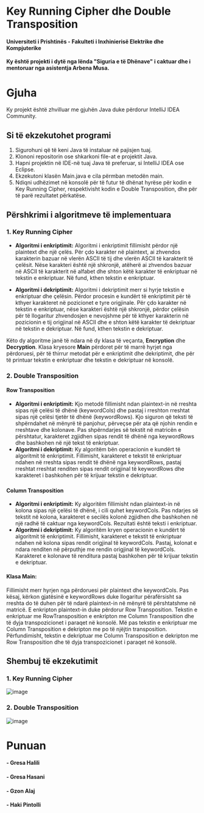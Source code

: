 # Key Running Cipher dhe Double Transposition

#### Universiteti i Prishtinës - Fakulteti i Inxhinierisë Elektrike dhe Kompjuterike

**Ky është projekti i dytë nga lënda "Siguria e të Dhënave" i caktuar dhe i mentoruar nga asistentja Arbena Musa.**

# Gjuha

Ky projekt është zhvilluar me gjuhën Java duke përdorur IntelliJ IDEA Community.

## Si të ekzekutohet programi

1.	Sigurohuni që të keni Java të instaluar në pajisjen tuaj.
2.	Klononi repositorin ose shkarkoni file-at e projektit Java.
3.	Hapni projektin në IDE-në tuaj Java të preferuar, si IntelliJ IDEA ose Eclipse.
4.	Ekzekutoni klasën Main.java e cila përmban metodën main.
5.	Ndiqni udhëzimet në konsolë për të futur të dhënat hyrëse për kodin e Key Running Cipher, respektivisht kodin e Double Transposition, dhe për të parë rezultatet përkatëse.

## Përshkrimi i algoritmeve të implementuara
### 1.	**Key Running Cipher**
- 	**Algoritmi i enkriptimit:** Algoritmi i enkriptimit fillimisht përdor një plaintext dhe një çelës. Për çdo karakter në plaintext, ai zhvendos karakterin bazuar në vlerën ASCII të tij dhe vlerën ASCII të karakterit të çelësit. Nëse karakteri është një shkronjë, atëherë ai zhvendos bazuar në ASCII të karakterit në alfabet dhe shton këtë karakter të enkriptuar në tekstin e enkriptuar. Në fund, kthen tekstin e enkriptuar.

- **Algoritmi i dekriptimit:** Algoritmi i dekriptimit merr si hyrje tekstin e enkriptuar dhe çelësin. Përdor procesin e kundërt të enkriptimit për të kthyer karakteret në pozicionet e tyre origjinale. Për çdo karakter në tekstin e enkriptuar, nëse karakteri është një shkronjë, përdor çelësin për të llogaritur zhvendosjen e nevojshme për të kthyer karakterin në pozicionin e tij origjinal në ASCII dhe e shton këtë karakter të dekriptuar në tekstin e dekriptuar. Në fund, kthen tekstin e dekriptuar.
    
Këto dy algoritme janë të ndara në dy klasa të veçanta, **Encryption** dhe **Decryption**. Klasa kryesore **Main** përdoret për të marrë hyrjet nga përdoruesi, për të thirrur metodat për e enkriptimit dhe dekriptimit, dhe për të printuar tekstin e enkriptuar dhe tekstin e dekriptuar në konsolë.

### 2.	**Double Transposition**
#### **Row Transposition**
- **Algoritmi i enkriptimit:** Kjo metodë fillimisht ndan plaintext-in në rreshta sipas një çelësi të dhënë (keywordCols) dhe pastaj i rreshton rreshtat sipas një çelësi tjetër të dhënë (keywordRows). Kjo siguron që teksti të shpërndahet në mënyrë të panjohur, përveçse për ata që njohin rendin e rreshtave dhe kolonave. Pas shpërndarjes së tekstit në matricën e përshtatur, karakteret zgjidhen sipas rendit të dhënë nga keywordRows dhe bashkohen në një tekst të enkriptuar.
- **Algoritmi i dekriptimit:** Ky algoritëm bën operacionin e kundërt të algoritmit të enkriptimit. Fillimisht, karakteret e tekstit të enkriptuar ndahen në rreshta sipas rendit të dhënë nga keywordRows, pastaj rreshtat rreshtat renditen sipas rendit origjinal të keywordRows dhe karakteret i bashkohen për të krijuar tekstin e dekriptuar.
###
#### **Column Transposition**
- **Algoritmi i enkriptimit:** Ky algoritëm fillimisht ndan plaintext-in në kolona sipas një çelësi të dhënë, i cili quhet keywordCols. Pas ndarjes së tekstit në kolona, karakteret e secilës kolonë zgjidhen dhe bashkohen në një radhë të caktuar nga keywordCols. Rezultati është teksti i enkriptuar.
- **Algoritmi i dekriptimit:** Ky algoritëm kryen operacionin e kundërt të algoritmit të enkriptimit. Fillimisht, karakteret e tekstit të enkriptuar ndahen në kolona sipas rendit origjinal të keywordCols. Pastaj, kolonat e ndara renditen në përputhje me rendin origjinal të keywordCols. Karakteret e kolonave të renditura pastaj bashkohen për të krijuar tekstin e dekriptuar.

#### **Klasa Main:** 
Fillimisht merr hyrjen nga përdoruesi për plaintext dhe keywordCols. Pas kësaj, kërkon gjatësinë e keywordRows duke llogaritur përafërsisht sa rreshta do të duhen për të ndarë plaintext-in në mënyrë të përshtatshme në matricë. E enkripton plaintext-in duke përdorur Row Transposition. Tekstin e enkriptuar me RowTransposition e enkripton me Column Transposition dhe të dyja transpozicionet i paraqet në konsolë. Më pas tekstin e enkriptuar me Column Transposition e dekripton me po të njëjtin transposition. Përfundimisht, tekstin e dekriptuar me Column Transposition e dekripton me Row Transposition dhe të dyja transpozicionet i paraqet në konsolë.

## Shembuj të ekzekutimit
### 1. **Key Running Cipher**

   ![image](https://github.com/Gresa-Hasani/Siguria_e_te_dhenave-Detyra_2/assets/153296296/ef3a2f78-9bf0-4ab6-aee2-cd977a50d61f)

### 2. **Double Transposition**
   
   ![image](https://github.com/Gresa-Hasani/Siguria_e_te_dhenave-Detyra_2/assets/153296296/607bfae7-9fa2-4050-8ce0-ba6ca2bc2484)

# Punuan

#### - Gresa Halili
#### - Gresa Hasani
#### - Gzon Alaj
#### - Haki Pintolli
